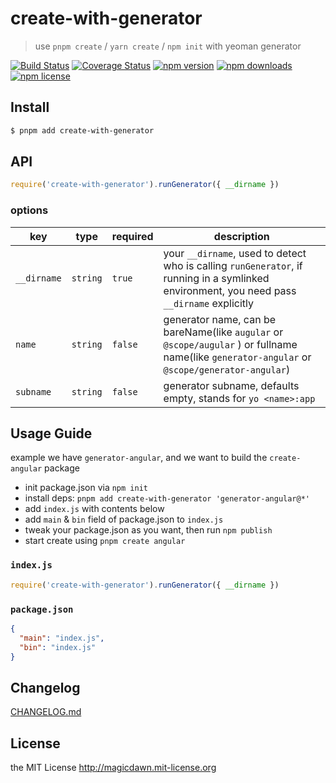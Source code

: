 # create-with-generator

> use `pnpm create` / `yarn create` / `npm init` with yeoman generator

[![Build Status](https://img.shields.io/github/workflow/status/magicdawn/create-with-generator/ci/main.svg?style=flat-square)](https://github.com/magicdawn/create-with-generator/actions/workflows/ci.yml)
[![Coverage Status](https://img.shields.io/codecov/c/github/magicdawn/create-with-generator.svg?style=flat-square)](https://codecov.io/gh/magicdawn/create-with-generator)
[![npm version](https://img.shields.io/npm/v/create-with-generator.svg?style=flat-square)](https://www.npmjs.com/package/create-with-generator)
[![npm downloads](https://img.shields.io/npm/dm/create-with-generator.svg?style=flat-square)](https://www.npmjs.com/package/create-with-generator)
[![npm license](https://img.shields.io/npm/l/create-with-generator.svg?style=flat-square)](http://magicdawn.mit-license.org)

## Install

```sh
$ pnpm add create-with-generator
```

## API

```js
require('create-with-generator').runGenerator({ __dirname })
```

### options

| key         | type     | required | description                                                                                                                                   |
| ----------- | -------- | -------- | --------------------------------------------------------------------------------------------------------------------------------------------- |
| `__dirname` | `string` | `true`   | your `__dirname`, used to detect who is calling `runGenerator`, if running in a symlinked environment, you need pass `__dirname` explicitly   |
| `name`      | `string` | `false`  | generator name, can be bareName(like `augular` or `@scope/augular` ) or fullname name(like `generator-angular` or `@scope/generator-angular`) |
| `subname`   | `string` | `false`  | generator subname, defaults empty, stands for `yo <name>:app`                                                                                 |

## Usage Guide

example we have `generator-angular`, and we want to build the `create-angular` package

- init package.json via `npm init`
- install deps: `pnpm add create-with-generator 'generator-angular@*'`
- add `index.js` with contents below
- add `main` & `bin` field of package.json to `index.js`
- tweak your package.json as you want, then run `npm publish`
- start create using `pnpm create angular`

### `index.js`

```js
require('create-with-generator').runGenerator({ __dirname })
```

### `package.json`

```json
{
  "main": "index.js",
  "bin": "index.js"
}
```

## Changelog

[CHANGELOG.md](CHANGELOG.md)

## License

the MIT License http://magicdawn.mit-license.org
